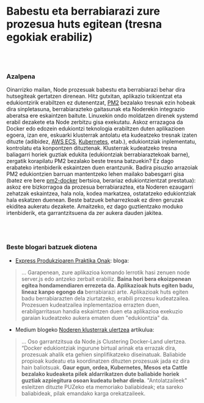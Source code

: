 # Babestu eta berrabiarazi zure prozesua huts egitean (tresna egokiak erabiliz)

<br/><br/>

### Azalpena

Oinarrizko mailan, Node prozesuak babestu eta berrabiarazi behar dira hutsegiteak gertatzen direnean. Hitz gutxitan, aplikazio txikientzat eta edukiontzirik erabiltzen ez dutenentzat, [PM2](https://www.npmjs.com/package/pm2-docker) bezalako tresnak ezin hobeak dira sinpletasuna, berrabiarazteko gaitasunak eta Noderekin integrazio aberatsa ere eskaintzen baitute. Linuxekin ondo moldatzen direnek systemd erabil dezakete eta Node zerbitzu gisa exekutatu. Askoz errazagoa da Docker edo edozein edukiontzi teknologia erabiltzen duten aplikazioen egoera, izan ere, eskuarki klusterrak antolatu eta kudeatzeko tresnak izaten dituzte (adibidez, [AWS ECS](http://docs.aws.amazon.com/AmazonECS/latest/developerguide/Welcome.html), [Kubernetes](https://kubernetes.io/), etab.), edukiontziak inplementatu, kontrolatu eta konpontzen dituztenak. Klusterrak kudeatzeko tresna baliagarri horiek guztiak edukita (edukiontziak berrabiaraztekoak barne), zergatik korapilatu PM2 bezalako beste tresna batzuekin? Ez dago erabateko irtenbiderik eskaintzen duen erantzunik. Badira pisuzko arrazoiak PM2 edukiontzien barruan mantentzeko lehen mailako babesgarri gisa (batez ere bere [pm2-docker](https://www.npmjs.com/package/pm2-docker) bertsioa, berariaz edukiontzientzat prestatua): askoz ere bizkorragoa da prozesua berrabiaraztea, eta Noderen ezaugarri zehatzak eskaintzea, hala nola, kodea markatzea, ostatatzeko edukiontziak hala eskatzen duenean. Beste batzuek beharrezkoak ez diren geruzak ekiditea aukeratu dezakete. Amaitzeko, ez dago guztientzako moduko irtenbiderik, eta garrantzitsuena da zer aukera dauden jakitea.

<br/><br/>

### Beste blogari batzuek diotena

- [Express Produkzioaren Praktika Onak](https://expressjs.com/en/advanced/best-practice-performance.html): bloga:

> ... Garapenean, zure aplikazioa komando lerrotik hasi zenuen node server.js edo antzeko zerbait erabiliz. **Baina hori bera ekoizpenean egitea hondamendiaren errezeta da. Aplikazioak huts egiten badu, lineaz kanpo egongo da** berrabiarazi arte. Aplikazioak huts egiten badu berrabiarazten dela ziurtatzeko, erabili prozesu kudeatzailea. Prozesuen kudeatzailea inplementazioa errazten duen, erabilgarritasun handia eskaintzen duen eta aplikazioa exekuzio garaian kudeatzeko aukera ematen duen "edukiontzia" da.

- Medium blogeko [Noderen klusterrak ulertzea](https://medium.com/@CodeAndBiscuits/understanding-nodejs-clustering-in-docker-land-64ce2306afef#.cssigr5z3) artikulua:

> ... Oso garrantzitsua da Node.js Clustering Docker-Land ulertzea. “Docker edukiontziak ingurune birtual arinak eta errazak dira, prozesuak ahalik eta gehien sinplifikatzeko diseinatuak. Baliabide propioak kudeatu eta koordinatzen dituzten prozesuak jada ez dira hain baliotsuak. **Gaur egun, ordea, Kubernetes, Mesos eta Cattle bezalako kudeaketa pilek aldarrikatzen dute baliabide horiek guztiak azpiegitura osoan kudeatu behar direla**. "Antolatzaileek" esleitzen dituzte PUZeko eta memoriako baliabideak; eta sareko baliabideak, pilak emandako karga orekatzaileek.
